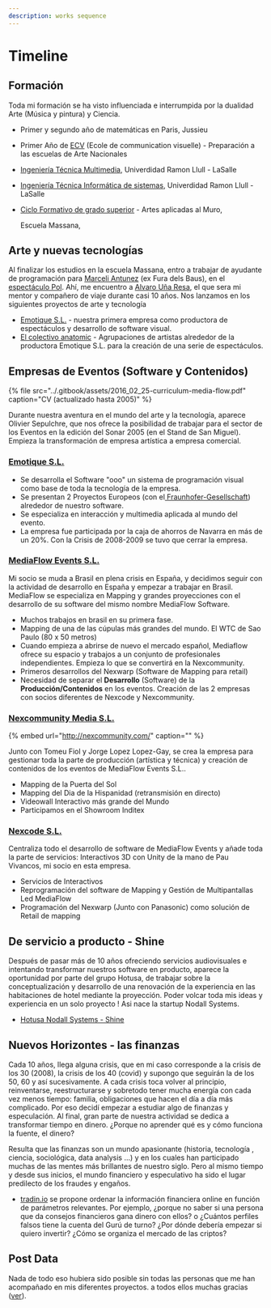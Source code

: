 ```yaml
---
description: works sequence
---
```


# Timeline

## Formación

Toda mi formación se ha visto influenciada e interrumpida por la dualidad Arte \(Música y pintura\) y Ciencia.

* Primer y segundo año de matemáticas en Paris, Jussieu
* Primer Año de [ECV](https://www.ecv.fr/) \(Ecole de communication visuelle\) - Preparación a las escuelas de Arte Nacionales
* [Ingeniería Técnica Multimedia](https://www.salleurl.edu/es/estudios/grado-en-ingenieria-multimedia-mencion-en-videojuegos), Univerdidad Ramon Llull - LaSalle
* [Ingeniería Técnica Informática de sistemas](https://www.salleurl.edu/es/estudios/grado-en-ingenieria-informatica), Univerdidad Ramon Llull - LaSalle
* [Ciclo Formativo de grado superior](https://www.escolamassana.cat/es/tecnico-superior-de-artes-plasticas-y-dise%C3%B1o-en-artes-aplicadas-al-muro_12204) - Artes aplicadas al Muro,

  Escuela Massana,

## Arte y nuevas tecnologías

Al finalizar los estudios en la escuela Massana, entro a trabajar de ayudante de programación para [Marceli Antunez](http://www.marceliantunez.com/) \(ex Fura dels Baus\), en el [espectáculo Pol](http://www.marceliantunez.com/work/pol/). Ahí, me encuentro a [Alvaro Uña Resa](https://www.linkedin.com/in/alvaro-u%C3%B1a-resa-b33669195/), el que sera mi mentor y compañero de viaje durante casi 10 años. Nos lanzamos en los siguientes proyectos de arte y tecnología

* [Emotique S.L.](emotique-sl/) - nuestra primera empresa como productora de espectáculos y desarrollo de software visual. 
* [El colectivo anatomic](colectivo-anatomic/) - Agrupaciones de artistas alrededor de la productora Emotique S.L. para la creación de una serie de espectáculos.

## Empresas de Eventos \(Software y Contenidos\)

{% file src="../.gitbook/assets/2016\_02\_25-curriculum-media-flow.pdf" caption="CV \(actualizado hasta 2005\)" %}

Durante nuestra aventura en el mundo del arte y la tecnología, aparece Olivier Sepulchre, que nos ofrece la posibilidad de trabajar para el sector de los Eventos en la edición del Sonar 2005 \(en el Stand de San Miguel\). Empieza la transformación de empresa artística a empresa comercial.

### [Emotique S.L.](emotique-sl/)

* Se desarrolla el Software "ooo" un sistema de programación visual como base de toda la tecnología de la empresa.  
* Se presentan 2 Proyectos Europeos \(con el[ Fraunhofer-Gesellschaft](https://www.fraunhofer.de/en.html)\) alrededor de nuestro software.
* Se especializa en interacción y multimedia aplicada al mundo del evento.
* La empresa fue participada por la caja de ahorros de Navarra en más de un 20%. Con la Crisis de 2008-2009 se tuvo que cerrar la empresa.

### [MediaFlow Events S.L.](mediaflow-events-sl/)

Mi socio se muda a Brasil en plena crisis en España, y decidimos seguir con la actividad de desarrollo en España y empezar a trabajar en Brasil. MediaFlow se especializa en Mapping y grandes proyecciones con el desarrollo de su software del mismo nombre MediaFlow Software.

* Muchos trabajos en brasil en su primera fase.
* Mapping de una de las cúpulas más grandes del mundo. El WTC de Sao Paulo \(80 x 50 metros\)
* Cuando empieza a abrirse de nuevo el mercado español, Mediaflow ofrece su espacio y trabajos a un conjunto de profesionales independientes. Empieza lo que se convertirá en la Nexcommunity.
* Primeros desarrollos del Nexwarp \(Software de Mapping para retail\)
* Necesidad de separar el **Desarrollo** \(Software\) de la **Producción/Contenidos** en los eventos. Creación  de las 2 empresas con socios diferentes de Nexcode y Nexcommunity.

### [Nexcommunity Media S.L.](nexcommunity-sl/)

{% embed url="http://nexcommunity.com/" caption="" %}

Junto con Tomeu Fiol y Jorge Lopez Lopez-Gay, se crea la empresa para gestionar toda la parte de producción \(artística y técnica\) y creación de contenidos de los eventos de MediaFlow Events S.L..

* Mapping de la Puerta del Sol
* Mapping del Dia de la Hispanidad \(retransmisión en directo\)
* Videowall Interactivo más grande del Mundo
* Participamos en el Showroom Inditex

### [Nexcode S.L.](nexcode-sl.md)

Centraliza todo el desarrollo de software de MediaFlow Events y añade toda la parte de servicios: Interactivos 3D con Unity de la mano de Pau Vivancos, mi socio en esta empresa.

* Servicios de Interactivos 
* Reprogramación del software de Mapping y Gestión de Multipantallas Led MediaFlow
* Programación del Nexwarp \(Junto con Panasonic\) como solución de Retail de mapping

## De servicio a producto - Shine

Después de pasar más de 10 años ofreciendo servicios audiovisuales e intentando transformar nuestros software en producto, aparece la oportunidad por parte del grupo Hotusa, de trabajar sobre la conceptualización y desarrollo de una renovación de la experiencia en las habitaciones de hotel mediante la proyección. Poder volcar toda mis ideas y experiencia en un solo proyecto ! Asi nace la startup Nodall Systems.

* [Hotusa Nodall Systems - Shine ](nodall-systems-sl/)

## Nuevos Horizontes - las finanzas

Cada 10 años, llega alguna crisis, que en mi caso corresponde a la crisis de los 30 \(2008\), la crisis de los 40 \(covid\) y supongo que seguirán la de los 50, 60 y así sucesivamente. A cada crisis toca volver al principio, reinventarse, reestructurarse y sobretodo tener mucha energía con cada vez menos tiempo: familia, obligaciones que hacen el día a día más complicado. Por eso decidí empezar a estudiar algo de finanzas y especulación. Al final, gran parte de nuestra actividad se dedica a transformar tiempo en dinero. ¿Porque no aprender qué es y cómo funciona la fuente, el dinero? 

Resulta que las finanzas son un mundo apasionante \(historia, tecnología , ciencia, sociológica, data analysis ...\) y en los cuales han participado muchas de las mentes más brillantes de nuestro siglo. Pero al mismo tiempo y desde sus inicios, el mundo financiero y especulativo ha sido el lugar predilecto de los fraudes y engaños.

* [tradin.io](tradin.io.md) se propone ordenar la información financiera online en función de parámetros relevantes. Por ejemplo, ¿porque no saber si una persona que da consejos financieros gana dinero con ellos? o ¿Cuántos perfiles falsos tiene la cuenta del Gurú de turno? ¿Por dónde debería empezar si quiero  invertir? ¿Cómo se organiza el mercado de las criptos?



## Post Data

Nada de todo eso hubiera sido posible sin todas las personas que me han acompañado en mis diferentes proyectos. a todos ellos muchas gracias \([ver](equipo.md)\).

